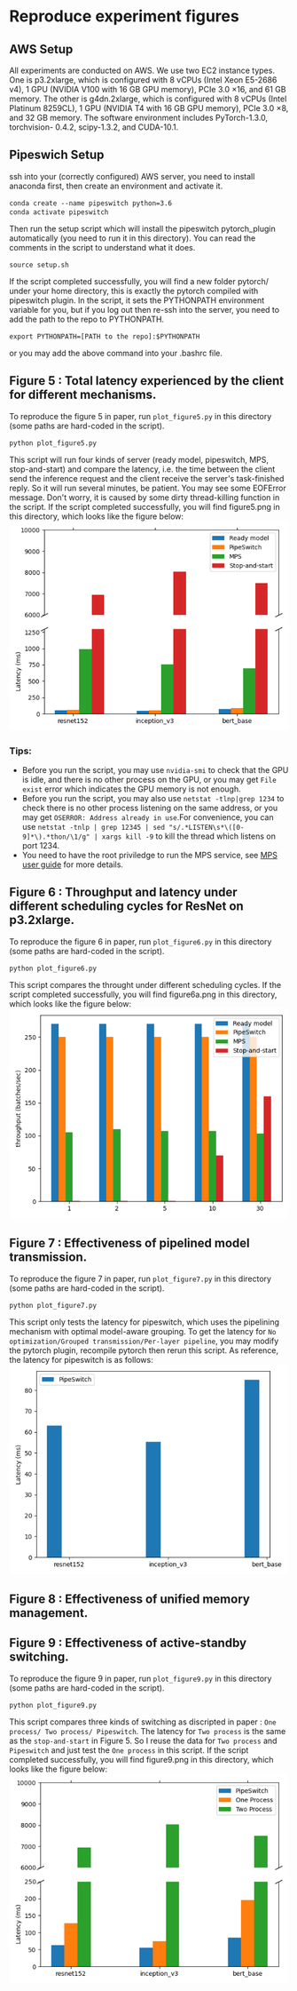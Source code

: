 # Reproduce experiment figures

## AWS Setup

All experiments are conducted on AWS. We use two EC2 instance types. One is p3.2xlarge, which is configured with 8 vCPUs (Intel Xeon E5-2686 v4), 1 GPU (NVIDIA V100 with 16 GB GPU memory), PCIe 3.0 ×16, and 61 GB memory. The other is g4dn.2xlarge, which is configured with 8 vCPUs (Intel Platinum 8259CL), 1 GPU (NVIDIA T4 with 16 GB GPU memory), PCIe 3.0 ×8, and 32 GB memory. The software environment includes PyTorch-1.3.0, torchvision- 0.4.2, scipy-1.3.2, and CUDA-10.1.

## Pipeswich Setup 
ssh into your (correctly configured) AWS server, you need to install anaconda first, then create an environment and activate it.
```
conda create --name pipeswitch python=3.6
conda activate pipeswitch
```
Then run the setup script which will install the pipeswitch pytorch\_plugin automatically (you need to run it in this directory). You can read the comments in the script to understand what it does.
```
source setup.sh
```
If the script completed successfully, you will find a new folder pytorch/ under your home directory, this is exactly the pytorch compiled with pipeswitch plugin.
In the script, it sets the PYTHONPATH environment variable for you, but if you log out then re-ssh into the server, you need to add the path to the repo to PYTHONPATH.
```
export PYTHONPATH=[PATH to the repo]:$PYTHONPATH
```
or you may add the above command into your .bashrc file.

## Figure 5 : Total latency experienced by the client for different mechanisms.
To reproduce the figure 5 in paper, run `plot_figure5.py` in this directory (some paths are hard-coded in the script).
```
python plot_figure5.py
```
This script will run four kinds of server (ready model, pipeswitch, MPS, stop-and-start) and compare the latency, i.e. the time between the client send the inference request and the client receive the server's task-finished reply. So it will run several minutes, be patient.
You may see some EOFError message. Don't worry, it is caused by some dirty thread-killing function in the script.
If the script completed successfully, you will find figure5.png in this directory, which looks like the figure below:
![image-figure5](./figure5.png)

### Tips:
- Before you run the script, you may use `nvidia-smi` to check that the GPU is idle, and there is no other process on the GPU, or you may get `File exist` error which indicates the GPU memory is not enough.
- Before you run the script, you may also use `netstat -tlnp|grep 1234` to check there is no other process listening on the same address, or you may get `OSERROR: Address already in use`.For convenience, you can use `netstat -tnlp | grep 12345 | sed "s/.*LISTEN\s*\([0-9]*\).*thon/\1/g" | xargs kill -9` to kill the thread which listens on port 1234.
- You need to have the root priviledge to run the MPS service, see [MPS user guide](https://docs.nvidia.com/deploy/pdf/CUDA_Multi_Process_Service_Overview.pdf) for more details.
## Figure 6 : Throughput and latency under different scheduling cycles for ResNet on p3.2xlarge.
To reproduce the figure 6 in paper, run `plot_figure6.py` in this directory (some paths are hard-coded in the script).
```
python plot_figure6.py
```
This script compares the throught under different scheduling cycles. 
If the script completed successfully, you will find figure6a.png in this directory, which looks like the figure below:
![image-figure6a](./figure6a.png)

## Figure 7 : Effectiveness of pipelined model transmission.
To reproduce the figure 7 in paper, run `plot_figure7.py` in this directory (some paths are hard-coded in the script).
```
python plot_figure7.py
```
This script only tests the latency for pipeswitch, which uses the pipelining mechanism with optimal model-aware grouping. To get the latency for `No optimization/Grouped transmission/Per-layer pipeline`, you may modify the pytorch plugin, recompile pytorch then rerun this script. As reference, the latency for pipeswitch is as follows:
![image-figure7](./figure7.png)

## Figure 8 : Effectiveness of unified memory management.

## Figure 9 : Effectiveness of active-standby switching.
To reproduce the figure 9 in paper, run `plot_figure9.py` in this directory (some paths are hard-coded in the script).
```
python plot_figure9.py
```
This script compares three kinds of switching as discripted in paper : `One process/ Two process/ Pipeswitch`. The latency for `Two process` is the same as the `stop-and-start` in Figure 5. So I reuse the data for `Two process` and `Pipeswitch` and just test the `One process` in this script.
If the script completed successfully, you will find figure9.png in this directory, which looks like the figure below:
![image-figure9](./figure9.png) 
